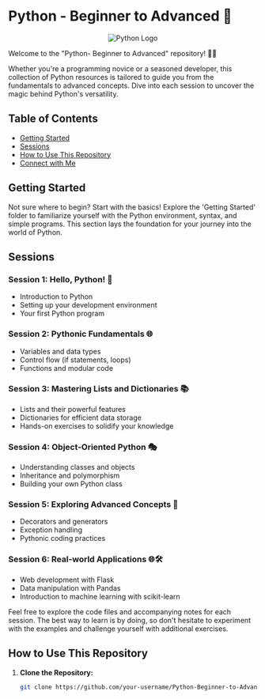 # Python - Beginner to Advanced 🚀

<div align="center">
  <img src="https://your-image-link-here" alt="Python Logo">
</div>

Welcome to the "Python- Beginner to Advanced" repository! 🐍✨

Whether you're a programming novice or a seasoned developer, this collection of Python resources is tailored to guide you from the fundamentals to advanced concepts. Dive into each session to uncover the magic behind Python's versatility.

## Table of Contents

- [Getting Started](#getting-started)
- [Sessions](#sessions)
- [How to Use This Repository](#how-to-use-this-repository)
- [Connect with Me](#connect-with-me)

## Getting Started

Not sure where to begin? Start with the basics! Explore the 'Getting Started' folder to familiarize yourself with the Python environment, syntax, and simple programs. This section lays the foundation for your journey into the world of Python.

## Sessions

### Session 1: Hello, Python! 🐍
- Introduction to Python
- Setting up your development environment
- Your first Python program

### Session 2: Pythonic Fundamentals 🌐
- Variables and data types
- Control flow (if statements, loops)
- Functions and modular code

### Session 3: Mastering Lists and Dictionaries 📚
- Lists and their powerful features
- Dictionaries for efficient data storage
- Hands-on exercises to solidify your knowledge

### Session 4: Object-Oriented Python 🎭
- Understanding classes and objects
- Inheritance and polymorphism
- Building your own Python class

### Session 5: Exploring Advanced Concepts 🚀
- Decorators and generators
- Exception handling
- Pythonic coding practices

### Session 6: Real-world Applications 🌐🛠️
- Web development with Flask
- Data manipulation with Pandas
- Introduction to machine learning with scikit-learn

Feel free to explore the code files and accompanying notes for each session. The best way to learn is by doing, so don't hesitate to experiment with the examples and challenge yourself with additional exercises.

## How to Use This Repository

1. **Clone the Repository:**
   ```bash
   git clone https://github.com/your-username/Python-Beginner-to-Advanced.git
